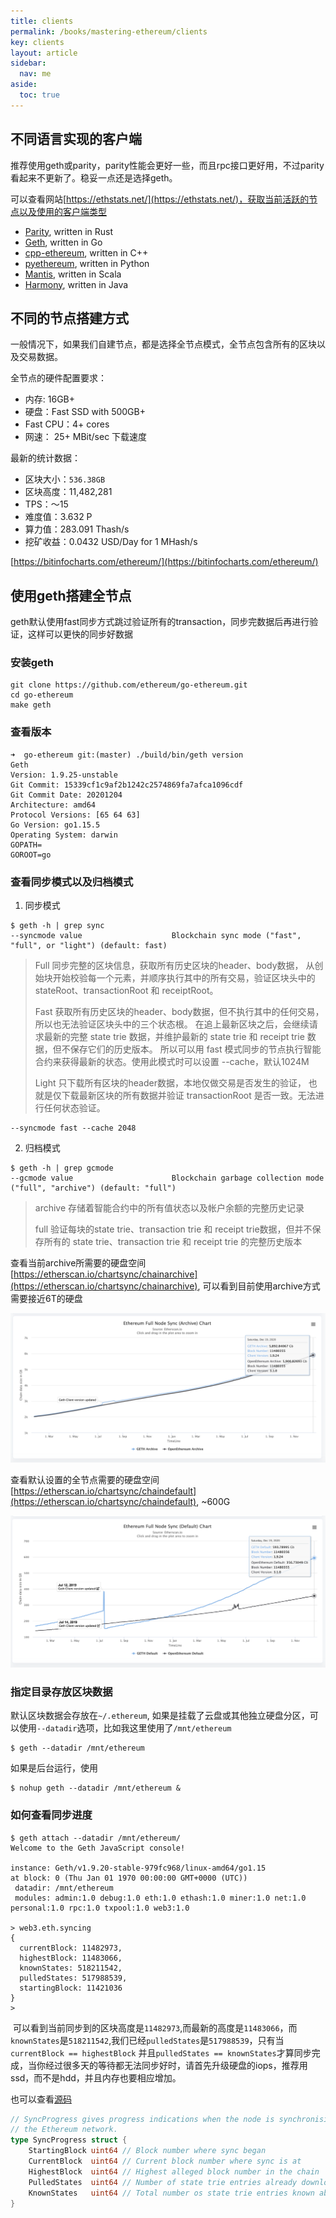 ```yaml
---
title: clients
permalink: /books/mastering-ethereum/clients
key: clients
layout: article
sidebar:
  nav: me
aside:
  toc: true
---
```


<!--more-->

## 不同语言实现的客户端

推荐使用geth或parity，parity性能会更好一些，而且rpc接口更好用，不过parity看起来不更新了。稳妥一点还是选择geth。

可以查看网站[https://ethstats.net/](https://ethstats.net/)，获取当前活跃的节点以及使用的客户端类型

- [Parity](https://github.com/openethereum/parity-ethereum), written in Rust
- [Geth](https://github.com/ethereum/go-ethereum), written in Go
- [cpp-ethereum](https://github.com/ConsenSysMesh/cpp-ethereum), written in C++
- [pyethereum](https://github.com/ethereum/py-evm), written in Python
- [Mantis](https://github.com/input-output-hk/mantis), written in Scala
- [Harmony](https://github.com/ether-camp/ethereum-harmony), written in Java

## 不同的节点搭建方式

一般情况下，如果我们自建节点，都是选择全节点模式，全节点包含所有的区块以及交易数据。

全节点的硬件配置要求：
- 内存: 16GB+
- 硬盘：Fast SSD with 500GB+
- Fast CPU：4+ cores
- 网速： 25+ MBit/sec 下载速度

最新的统计数据：
- 区块大小：`536.38GB` 
- 区块高度：11,482,281
- TPS：～15
- 难度值：3.632 P
- 算力值：283.091 Thash/s 
- 挖矿收益：0.0432 USD/Day for 1 MHash/s

[https://bitinfocharts.com/ethereum/](https://bitinfocharts.com/ethereum/)


## 使用geth搭建全节点

geth默认使用fast同步方式跳过验证所有的transaction，同步完数据后再进行验证，这样可以更快的同步好数据

### 安装geth
```shell
git clone https://github.com/ethereum/go-ethereum.git
cd go-ethereum
make geth
```

### 查看版本
```shell
➜  go-ethereum git:(master) ./build/bin/geth version
Geth
Version: 1.9.25-unstable
Git Commit: 15339cf1c9af2b1242c2574869fa7afca1096cdf
Git Commit Date: 20201204
Architecture: amd64
Protocol Versions: [65 64 63]
Go Version: go1.15.5
Operating System: darwin
GOPATH=
GOROOT=go
```

### 查看同步模式以及归档模式

1. 同步模式
```shell
$ geth -h | grep sync
--syncmode value                    Blockchain sync mode ("fast", "full", or "light") (default: fast)
```

>  Full
> 同步完整的区块信息，获取所有历史区块的header、body数据，
> 从创始块开始校验每一个元素，并顺序执行其中的所有交易，验证区块头中的 stateRoot、transactionRoot 和 receiptRoot。
>
>  Fast
> 获取所有历史区块的header、body数据，但不执行其中的任何交易，所以也无法验证区块头中的三个状态根。
> 在追上最新区块之后，会继续请求最新的完整 state trie 数据，并维护最新的 state trie 和 receipt trie 数据，但不保存它们的历史版本。
> 所以可以用 fast 模式同步的节点执行智能合约来获得最新的状态。使用此模式时可以设置 --cache，默认1024M
>
>  Light
> 只下载所有区块的header数据，本地仅做交易是否发生的验证，
> 也就是仅下载最新区块的所有数据并验证 transactionRoot 是否一致。无法进行任何状态验证。

```shell
--syncmode fast --cache 2048
```

2. 归档模式
```shell
$ geth -h | grep gcmode
--gcmode value                      Blockchain garbage collection mode ("full", "archive") (default: "full")
```

>  archive 
> 存储着智能合约中的所有值状态以及帐户余额的完整历史记录
>
>  full
> 验证每块的state trie、transaction trie 和 receipt trie数据，但并不保存所有的 state trie、transaction trie 和 receipt trie 的完整历史版本

查看当前archive所需要的硬盘空间[https://etherscan.io/chartsync/chainarchive](https://etherscan.io/chartsync/chainarchive), 可以看到目前使用archive方式需要接近6T的硬盘

![image-20201219181204866](../media/clients/image-20201219181204866.png)

查看默认设置的全节点需要的硬盘空间[https://etherscan.io/chartsync/chaindefault](https://etherscan.io/chartsync/chaindefault), ~600G

![image-20201219181356557](../media/clients/image-20201219181356557.png)


### 指定目录存放区块数据

默认区块数据会存放在`~/.ethereum`, 如果是挂载了云盘或其他独立硬盘分区，可以使用`--datadir`选项，比如我这里使用了`/mnt/ethereum`

```shell
$ geth --datadir /mnt/ethereum
```

如果是后台运行，使用
```shell
$ nohup geth --datadir /mnt/ethereum &
```

### 如何查看同步进度

```shell
$ geth attach --datadir /mnt/ethereum/
Welcome to the Geth JavaScript console!

instance: Geth/v1.9.20-stable-979fc968/linux-amd64/go1.15
at block: 0 (Thu Jan 01 1970 00:00:00 GMT+0000 (UTC))
 datadir: /mnt/ethereum
 modules: admin:1.0 debug:1.0 eth:1.0 ethash:1.0 miner:1.0 net:1.0 personal:1.0 rpc:1.0 txpool:1.0 web3:1.0

> web3.eth.syncing
{
  currentBlock: 11482973,
  highestBlock: 11483066,
  knownStates: 518211542,
  pulledStates: 517988539,
  startingBlock: 11421036
}
>
```

 可以看到当前同步到的区块高度是`11482973`,而最新的高度是`11483066`，而`knownStates`是`518211542`,我们已经`pulledStates`是`517988539`，只有当`currentBlock == highestBlock` 并且`pulledStates == knownStates`才算同步完成，当你经过很多天的等待都无法同步好时，请首先升级硬盘的iops，推荐用ssd，而不是hdd，并且内存也要相应增加。

也可以查看[源码](https://github.com/ethereum/go-ethereum/blob/3fa0fa713bc1508835bdecd7dea78ff09803e327/interfaces.go#L98)

```go
// SyncProgress gives progress indications when the node is synchronising with
// the Ethereum network.
type SyncProgress struct {
	StartingBlock uint64 // Block number where sync began
	CurrentBlock  uint64 // Current block number where sync is at
	HighestBlock  uint64 // Highest alleged block number in the chain
	PulledStates  uint64 // Number of state trie entries already downloaded
	KnownStates   uint64 // Total number os state trie entries known about
}
```